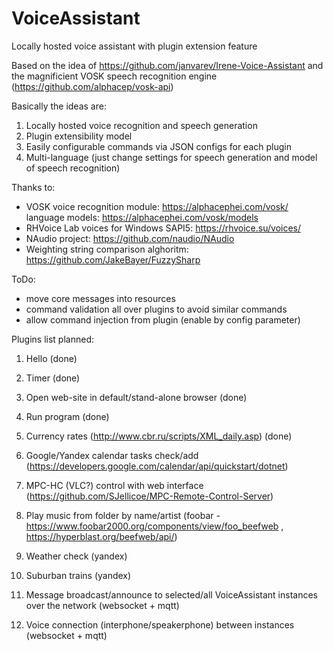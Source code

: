 # VoiceAssistant
Locally hosted voice assistant with plugin extension feature

Based on the idea of https://github.com/janvarev/Irene-Voice-Assistant and the magnificient VOSK speech recognition engine (https://github.com/alphacep/vosk-api)

Basically the ideas are:
1) Locally hosted voice recognition and speech generation
2) Plugin extensibility model
3) Easily configurable commands via JSON configs for each plugin
4) Multi-language (just change settings for speech generation and model of speech recognition)

Thanks to:
- VOSK voice recognition module: https://alphacephei.com/vosk/
  language models: https://alphacephei.com/vosk/models
- RHVoice Lab voices for Windows SAPI5: https://rhvoice.su/voices/
- NAudio project: https://github.com/naudio/NAudio
- Weighting string comparison alghoritm: https://github.com/JakeBayer/FuzzySharp

ToDo:
- move core messages into resources
- command validation all over plugins to avoid similar commands
- allow command injection from plugin (enable by config parameter)

Plugins list planned:
1. Hello (done)
2. Timer (done)
3. Open web-site in default/stand-alone browser (done)
4. Run program (done)
5. Currency rates (http://www.cbr.ru/scripts/XML_daily.asp) (done)

6. Google/Yandex calendar tasks check/add (https://developers.google.com/calendar/api/quickstart/dotnet)
7. MPC-HC (VLC?) control with web interface (https://github.com/SJellicoe/MPC-Remote-Control-Server)
8. Play music from folder by name/artist (foobar - https://www.foobar2000.org/components/view/foo_beefweb , https://hyperblast.org/beefweb/api/)
9. Weather check (yandex)
10. Suburban trains (yandex)
11. Message broadcast/announce to selected/all VoiceAssistant instances over the network (websocket + mqtt)
12. Voice connection (interphone/speakerphone) between instances (websocket + mqtt)
